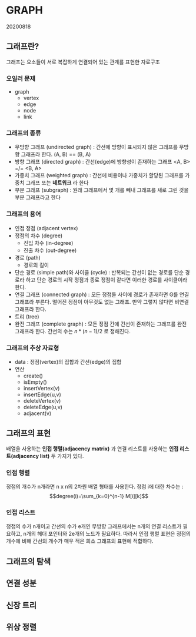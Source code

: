 # GRAPH

20200818

## 그래프란?

그래프는 요소들이 서로 복잡하게 연결되어 있는 관계를 표현한 자료구조

### 오일러 문제

* graph
    * vertex
    * edge
    * node
    * link

### 그래프의 종류

* 무방향 그래프 (undirected graph) : 간선에 방향이 표시되지 않은 그래프를 무방향 그래프라 한다. (A, B) == (B, A)
* 방향 그래프 (directed graph) : 간선(edge)에 방향성이 존재하는 그래프 <A, B> =/= <B, A>
* 가중치 그래프 (weighted graph) : 간선에 비용이나 가중치가 할당된 그래프를 가중치 그래프 또는 **네트워크** 라 한다
* 부분 그래프 (subgraph) : 원래 그래프에서 몇 개를 빼내 그래프를 새로 그린 것을 부분 그래프라고 한다
  
### 그래프의 용어

* 인접 정점 (adjacent vertex)
* 정점의 차수 (degree)
  * 진입 차수 (in-degree)
  * 진출 차수 (out-degree)
* 경로 (path)
  * 경로의 길이
* 단순 경로 (simple path)와 사이클 (cycle) : 반복되는 간선이 없는 경로를 단순 경로라 하고 단순 경로의 시작 정점과 종료 정점이 같다면 이러한 경로를 사이클이라 한다.
* 연결 그래프 (connected graph) : 모든 정점들 사이에 경로가 존재하면 G를 연결 그래프라 부른다. 떨어진 정점이 아무것도 없는 그래프. 만약 그렇지 않다면 비연결 그래프라 한다.
* 트리 (tree)
* 완전 그래프 (complete graph) : 모든 정점 간에 간선이 존재하는 그래프를 완전 그래프라 한다. 간선의 수는 $n*(n-1)/2$ 로 정해진다.

### 그래프의 추상 자료형

* data : 정점(vertex)의 집합과 간선(edge)의 집합
* 연산
  * create()
  * isEmpty()
  * insertVertex(v)
  * insertEdge(u,v)
  * deleteVertex(v)
  * deleteEdge(u,v)
  * adjacent(v)

## 그래프의 표현

배열을 사용하는 **인접 행렬(adjacency matrix)** 과 연결 리스트를 사용하는 **인접 리스트(adjacency list)** 두 가지가 있다.

### 인접 행렬

정점의 개수가 n개라면 n x n의 2차원 배열 형태를 사용한다.
정점 i에 대한 차수는 : 
$$degree(i)=\sum_{k=0}^{n-1} M[i][k]$$ 

### 인접 리스트

정점의 수가 n개이고 간선의 수가 e개인 무방향 그래프에서는 n개의 연결 리스트가 필요하고, n개의 헤더 포인터와 2e개의 노드가 필요하다. 따라서 인접 행렬 표현은 정점의 개수에 비해 간선의 개수가 매우 적은 희소 그래프의 표현에 적합하다.

## 그래프의 탐색
## 연결 성분
## 신장 트리
## 위상 정렬

